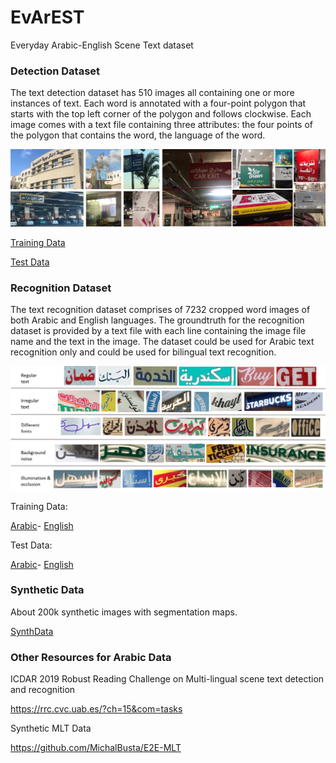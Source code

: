 # EvArEST

Everyday Arabic-English Scene Text dataset

### Detection Dataset

The text detection dataset has 510 images all containing one or more instances of text. Each word is annotated with a four-point polygon that starts with the top left corner of the polygon and follows clockwise. Each image comes with a text file containing three attributes: the four points of the polygon that contains the word, the language of the word.  

![alt text](https://github.com/HGamal11/EvArEST-dataset/blob/main/DetEx.png?raw=true)

[Training Data](https://drive.google.com/file/d/1a1Jf12nyIDswunky5kLM4JishRj2_4Jy/view?usp=sharing)

[Test Data](https://drive.google.com/file/d/15jWxmZb9zoKHys40Cuz-57kV2PTO-cvH/view?usp=sharing)

### Recognition Dataset

The text recognition dataset comprises of 7232 cropped word images of both Arabic and English languages. The groundtruth for the recognition dataset is provided by a text file with each line containing the image file name and the text in the image. The dataset could be used for Arabic text recognition only and could be used for bilingual text recognition. 

![alt text](https://github.com/HGamal11/EvArEST-dataset/blob/main/RecogEx.png?raw=true)

Training Data:

[Arabic](https://drive.google.com/file/d/1ADdCb66VvndcBnRo38IIymL9HZsE4FNx/view?usp=sharing)-
[English](https://drive.google.com/file/d/1vyypcLpX6DTuogNxTeueRRl_PLvcbRsz/view?usp=sharing)

Test Data:

[Arabic](https://drive.google.com/file/d/1P1SnF4ZKOA1PBC6HRAYLxZa82eOGFR2F/view?usp=sharing)-
[English](https://drive.google.com/file/d/1HCPSAeJGNP5LtdIjAuu7ZbeFDTubMYDx/view?usp=sharing)

### Synthetic Data

About 200k synthetic images with segmentation maps.

[SynthData](https://drive.google.com/file/d/1PjfqY4ofK2jy85KbD1ITIma4JFz7fbuw/view?usp=sharing)


### Other Resources for Arabic Data

ICDAR 2019 Robust Reading Challenge on Multi-lingual scene text detection and recognition

https://rrc.cvc.uab.es/?ch=15&com=tasks

Synthetic MLT Data

https://github.com/MichalBusta/E2E-MLT


